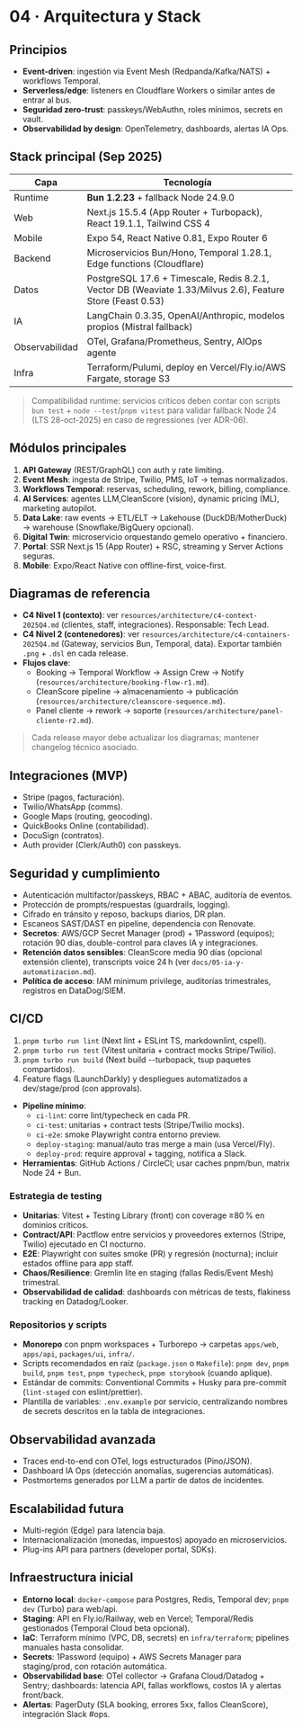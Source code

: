 # 04 · Arquitectura y Stack

## Principios
- **Event-driven**: ingestión via Event Mesh (Redpanda/Kafka/NATS) + workflows Temporal.
- **Serverless/edge**: listeners en Cloudflare Workers o similar antes de entrar al bus.
- **Seguridad zero-trust**: passkeys/WebAuthn, roles mínimos, secrets en vault.
- **Observabilidad by design**: OpenTelemetry, dashboards, alertas IA Ops.

## Stack principal (Sep 2025)
| Capa | Tecnología |
|------|------------|
| Runtime | **Bun 1.2.23** + fallback Node 24.9.0 |
| Web | Next.js 15.5.4 (App Router + Turbopack), React 19.1.1, Tailwind CSS 4 |
| Mobile | Expo 54, React Native 0.81, Expo Router 6 |
| Backend | Microservicios Bun/Hono, Temporal 1.28.1, Edge functions (Cloudflare) |
| Datos | PostgreSQL 17.6 + Timescale, Redis 8.2.1, Vector DB (Weaviate 1.33/Milvus 2.6), Feature Store (Feast 0.53) |
| IA | LangChain 0.3.35, OpenAI/Anthropic, modelos propios (Mistral fallback) |
| Observabilidad | OTel, Grafana/Prometheus, Sentry, AIOps agente |
| Infra | Terraform/Pulumi, deploy en Vercel/Fly.io/AWS Fargate, storage S3 |

> Compatibilidad runtime: servicios críticos deben contar con scripts `bun test` + `node --test`/`pnpm vitest` para validar fallback Node 24 (LTS 28-oct-2025) en caso de regressiones (ver ADR-06).

## Módulos principales
1. **API Gateway** (REST/GraphQL) con auth y rate limiting.
2. **Event Mesh**: ingesta de Stripe, Twilio, PMS, IoT -> temas normalizados.
3. **Workflows Temporal**: reservas, scheduling, rework, billing, compliance.
4. **AI Services**: agentes LLM,CleanScore (vision), dynamic pricing (ML), marketing autopilot.
5. **Data Lake**: raw events → ETL/ELT → Lakehouse (DuckDB/MotherDuck) → warehouse (Snowflake/BigQuery opcional).
6. **Digital Twin**: microservicio orquestando gemelo operativo + financiero.
7. **Portal**: SSR Next.js 15 (App Router) + RSC, streaming y Server Actions seguras.
8. **Mobile**: Expo/React Native con offline-first, voice-first.

## Diagramas de referencia
- **C4 Nivel 1 (contexto)**: ver `resources/architecture/c4-context-2025Q4.md` (clientes, staff, integraciones). Responsable: Tech Lead.
- **C4 Nivel 2 (contenedores)**: ver `resources/architecture/c4-containers-2025Q4.md` (Gateway, servicios Bun, Temporal, data). Exportar también `.png` + `.dsl` en cada release.
- **Flujos clave**:
  - Booking → Temporal Workflow → Assign Crew → Notify (`resources/architecture/booking-flow-r1.md`).
  - CleanScore pipeline → almacenamiento → publicación (`resources/architecture/cleanscore-sequence.md`).
  - Panel cliente → rework → soporte (`resources/architecture/panel-cliente-r2.md`).
> Cada release mayor debe actualizar los diagramas; mantener changelog técnico asociado.

## Integraciones (MVP)
- Stripe (pagos, facturación). 
- Twilio/WhatsApp (comms). 
- Google Maps (routing, geocoding). 
- QuickBooks Online (contabilidad). 
- DocuSign (contratos). 
- Auth provider (Clerk/Auth0) con passkeys.

## Seguridad y cumplimiento
- Autenticación multifactor/passkeys, RBAC + ABAC, auditoría de eventos.
- Protección de prompts/respuestas (guardrails, logging). 
- Cifrado en tránsito y reposo, backups diarios, DR plan.
- Escaneos SAST/DAST en pipeline, dependencia con Renovate.
- **Secretos**: AWS/GCP Secret Manager (prod) + 1Password (equipos); rotación 90 días, double-control para claves IA y integraciones.
- **Retención datos sensibles**: CleanScore media 90 días (opcional extensión cliente), transcripts voice 24 h (ver `docs/05-ia-y-automatizacion.md`).
- **Política de acceso**: IAM minimum privilege, auditorías trimestrales, registros en DataDog/SIEM.

## CI/CD
1. `pnpm turbo run lint` (Next lint + ESLint TS, markdownlint, cspell).
2. `pnpm turbo run test` (Vitest unitaria + contract mocks Stripe/Twilio).
3. `pnpm turbo run build` (Next build --turbopack, tsup paquetes compartidos).
4. Feature flags (LaunchDarkly) y despliegues automatizados a dev/stage/prod (con approvals).
- **Pipeline mínimo**:
  - `ci-lint`: corre lint/typecheck en cada PR.
  - `ci-test`: unitarias + contract tests (Stripe/Twilio mocks).
  - `ci-e2e`: smoke Playwright contra entorno preview.
  - `deploy-staging`: manual/auto tras merge a main (usa Vercel/Fly).
  - `deploy-prod`: require approval + tagging, notifica a Slack.
- **Herramientas**: GitHub Actions / CircleCI; usar caches pnpm/bun, matrix Node 24 + Bun.

### Estrategia de testing
- **Unitarias**: Vitest + Testing Library (front) con coverage ≥80 % en dominios críticos.
- **Contract/API**: Pactflow entre servicios y proveedores externos (Stripe, Twilio) ejecutado en CI nocturno.
- **E2E**: Playwright con suites smoke (PR) y regresión (nocturna); incluir estados offline para app staff.
- **Chaos/Resilience**: Gremlin lite en staging (fallas Redis/Event Mesh) trimestral.
- **Observabilidad de calidad**: dashboards con métricas de tests, flakiness tracking en Datadog/Looker.

### Repositorios y scripts
- **Monorepo** con pnpm workspaces + Turborepo → carpetas `apps/web`, `apps/api`, `packages/ui`, `infra/`.
- Scripts recomendados en raíz (`package.json` o `Makefile`): `pnpm dev`, `pnpm build`, `pnpm test`, `pnpm typecheck`, `pnpm storybook` (cuando aplique).
- Estándar de commits: Conventional Commits + Husky para pre-commit (`lint-staged` con eslint/prettier).
- Plantilla de variables: `.env.example` por servicio, centralizando nombres de secrets descritos en la tabla de integraciones.

## Observabilidad avanzada
- Traces end-to-end con OTel, logs estructurados (Pino/JSON).
- Dashboard IA Ops (detección anomalías, sugerencias automáticas).
- Postmortems generados por LLM a partir de datos de incidentes.

## Escalabilidad futura
- Multi-región (Edge) para latencia baja.
- Internacionalización (monedas, impuestos) apoyado en microservicios.
- Plug-ins API para partners (developer portal, SDKs).

## Infraestructura inicial
- **Entorno local**: `docker-compose` para Postgres, Redis, Temporal dev; `pnpm dev` (Turbo) para web/api.
- **Staging**: API en Fly.io/Railway, web en Vercel; Temporal/Redis gestionados (Temporal Cloud beta opcional).
- **IaC**: Terraform mínimo (VPC, DB, secrets) en `infra/terraform`; pipelines manuales hasta consolidar.
- **Secrets**: 1Password (equipo) + AWS Secrets Manager para staging/prod, con rotación automática.
- **Observabilidad base**: OTel collector -> Grafana Cloud/Datadog + Sentry; dashboards: latencia API, fallas workflows, costos IA y alertas front/back.
- **Alertas**: PagerDuty (SLA booking, errores 5xx, fallos CleanScore), integración Slack #ops.
